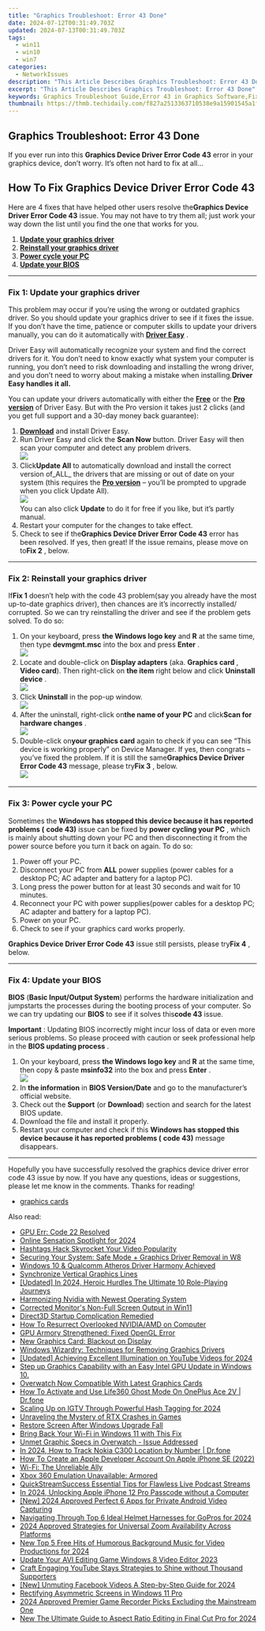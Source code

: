 ```yaml
---
title: "Graphics Troubleshoot: Error 43 Done"
date: 2024-07-12T00:31:49.703Z
updated: 2024-07-13T00:31:49.703Z
tags:
  - win11
  - win10
  - win7
categories:
  - NetworkIssues
description: "This Article Describes Graphics Troubleshoot: Error 43 Done"
excerpt: "This Article Describes Graphics Troubleshoot: Error 43 Done"
keywords: Graphics Troubleshoot Guide,Error 43 in Graphics Software,Fixing Graphics Errors,Graphic Design Problem Solutions,Graphics Software Troubleshooting Tips,Solving Graphical Errors in Design,Common Graphics Software Issues & Fixes
thumbnail: https://thmb.techidaily.com/f827a2513363710538e9a15901545a1f6478c686bd6bb8d68f0e5c1da41a0c90.jpg
---
```


## Graphics Troubleshoot: Error 43 Done

If you ever run into this **Graphics Device Driver Error Code 43**  error in your graphics device, don’t worry. It’s often not hard to fix at all…

## How To Fix Graphics Device Driver Error Code 43

 Here are 4 fixes that have helped other users resolve the**Graphics Device Driver Error Code 43** issue. You may not have to try them all; just work your way down the list until you find the one that works for you.

1. [**Update your graphics driver**](#F1)
2. [**Reinstall your graphics driver**](#F2)
3. [**Power cycle your PC**](#F3)
4. [**Update your BIOS**](#F4)

---

### Fix 1: Update your graphics driver

 This problem may occur if you’re using the wrong or outdated graphics driver. So you should update your graphics driver to see if it fixes the issue. If you don’t have the time, patience or computer skills to update your drivers manually, you can do it automatically with **[Driver Easy](https://tools.techidaily.com/drivereasy/download/)**  .

 Driver Easy will automatically recognize your system and find the correct drivers for it. You don’t need to know exactly what system your computer is running, you don’t need to risk downloading and installing the wrong driver, and you don’t need to worry about making a mistake when installing.**Driver Easy handles it all.**

 You can update your drivers automatically with either the [**Free**](https://tools.techidaily.com/drivereasy/download/) or the [**Pro version**](https://tools.techidaily.com/drivereasy/download/) of Driver Easy. But with the Pro version it takes just 2 clicks (and you get full support and a 30-day money back guarantee):

1. **[Download](https://tools.techidaily.com/drivereasy/download/)** [](https://tools.techidaily.com/drivereasy/download/) and install Driver Easy.
2. Run Driver Easy and click the **Scan Now** button. Driver Easy will then scan your computer and detect any problem drivers.  
![](https://images.drivereasy.com/wp-content/uploads/2018/07/img_5b46ffcde1143.jpg)
3. Click**Update All** to automatically download and install the correct version of_ALL_ the drivers that are missing or out of date on your system (this requires the [**Pro version**](https://tools.techidaily.com/drivereasy/download/) – you’ll be prompted to upgrade when you click Update All).  
![](https://images.drivereasy.com/wp-content/uploads/2018/07/img_5b472528c2b06.jpg)  
 You can also click **Update** to do it for free if you like, but it’s partly manual.
4. Restart your computer for the changes to take effect.
5. Check to see if the**Graphics Device Driver Error Code 43** error has been resolved. If yes, then great! If the issue remains, please move on to**Fix 2** , below.

---

### Fix 2: Reinstall your graphics driver

 If**Fix 1**  doesn’t help with the code 43 problem(say you already have the most up-to-date graphics driver), then chances are it’s incorrectly installed/ corrupted. So we can try reinstalling the driver and see if the problem gets solved. To do so:

1. On your keyboard, press **the Windows logo key** and **R**  at the same time, then type **devmgmt.msc** into the box and press **Enter** .  
![](https://images.drivereasy.com/wp-content/uploads/2018/09/img_5b91effe026eb.png)
2. Locate and double-click on **Display adapters**  (aka. **Graphics card** , **Video card**). Then right-click on **the item** right below and click **Uninstall device** .  
![](https://images.drivereasy.com/wp-content/uploads/2018/09/img_5b91f0b245dd2.jpg)
3. Click **Uninstall**   in the pop-up window.  
![](https://images.drivereasy.com/wp-content/uploads/2018/09/img_5b91f147059a0.png)
4. After the uninstall, right-click on**the name of your PC** and click**Scan for hardware changes** .  
![](https://images.drivereasy.com/wp-content/uploads/2018/09/img_5b9b838add712.jpg)
5. Double-click on**your graphics card** again to check if you can see “This device is working properly” on Device Manager. If yes, then congrats – you’ve fixed the problem. If it is still the same**Graphics Device Driver Error Code 43** message, please try**Fix 3** , below.  
![](https://images.drivereasy.com/wp-content/uploads/2018/09/img_5b9b841ab4dd2.jpg)

---

### Fix 3: Power cycle your PC

 Sometimes the **Windows has stopped this device because it has reported problems (** **code 43)** issue can be fixed by **power cycling your PC** , which is mainly about shutting down your PC and then disconnecting it from the power source before you turn it back on again. To do so:

1. Power off your PC.
2. Disconnect your PC from **ALL**   power supplies (power cables for a desktop PC; AC adapter and battery for a laptop PC).
3. Long press the power button for at least 30 seconds and wait for 10 minutes.
4. Reconnect your PC with power supplies(power cables for a desktop PC; AC adapter and battery for a laptop PC).
5. Power on your PC.
6. Check to see if your graphics card works properly.

**Graphics Device Driver Error Code 43** issue still persists, please try**Fix 4** , below.

---

### Fix 4: Update your BIOS

**BIOS**   (**Basic Input/Output System**) performs the hardware initialization and jumpstarts the processes during the booting process of your computer. So we can try updating our **BIOS**   to see if it solves this**code 43** issue.

**Important** : Updating BIOS incorrectly might incur loss of data or even more serious problems. So please proceed with caution or seek professional help in the **BIOS updating process** .

1. On your keyboard, press **the Windows logo key**   and **R**   at the same time, then copy & paste **msinfo32**  into the box and press **Enter** .  
![](https://images.drivereasy.com/wp-content/uploads/2018/08/img_5b714e5d73e95.png)
2. In **the information** in **BIOS Version/Date**  and go to the manufacturer’s official website.
3. Check out the **Support** (or **Download**) section and search for the latest BIOS update.
4. Download the file and install it properly.
5. Restart your computer and check if this   **Windows has stopped this device because it has reported problems (** **code 43)** message disappears.

---

 Hopefully you have successfully resolved the graphics device driver error code 43 issue by now. If you have any questions, ideas or suggestions, please let me know in the comments. Thanks for reading!

* [graphics cards](https://tools.techidaily.com/drivereasy/download/)

<ins class="adsbygoogle"
     style="display:block"
     data-ad-format="autorelaxed"
     data-ad-client="ca-pub-7571918770474297"
     data-ad-slot="1223367746"></ins>



<ins class="adsbygoogle"
     style="display:block"
     data-ad-client="ca-pub-7571918770474297"
     data-ad-slot="8358498916"
     data-ad-format="auto"
     data-full-width-responsive="true"></ins>



<span class="atpl-alsoreadstyle">Also read:</span>
<div><ul>
<li><a href="https://network-issues.techidaily.com/gpu-err-code-22-resolved/"><u>GPU Err: Code 22 Resolved</u></a></li>
<li><a href="https://twitter-videos.techidaily.com/online-sensation-spotlight-for-2024/"><u>Online Sensation Spotlight for 2024</u></a></li>
<li><a href="https://youtube-clips.techidaily.com/hashtags-hack-skyrocket-your-video-popularity/"><u>Hashtags Hack  Skyrocket Your Video Popularity</u></a></li>
<li><a href="https://network-issues.techidaily.com/securing-your-system-safe-mode-plus-graphics-driver-removal-in-w8/"><u>Securing Your System: Safe Mode + Graphics Driver Removal in W8</u></a></li>
<li><a href="https://network-issues.techidaily.com/windows-10-and-qualcomm-atheros-driver-harmony-achieved/"><u>Windows 10 & Qualcomm Atheros Driver Harmony Achieved</u></a></li>
<li><a href="https://network-issues.techidaily.com/synchronize-vertical-graphics-lines/"><u>Synchronize Vertical Graphics Lines</u></a></li>
<li><a href="https://video-screen-grab.techidaily.com/updated-in-2024-heroic-hurdles-the-ultimate-10-role-playing-journeys/"><u>[Updated] In 2024, Heroic Hurdles  The Ultimate 10 Role-Playing Journeys</u></a></li>
<li><a href="https://network-issues.techidaily.com/harmonizing-nvidia-with-newest-operating-system/"><u>Harmonizing Nvidia with Newest Operating System</u></a></li>
<li><a href="https://network-issues.techidaily.com/corrected-monitors-non-full-screen-output-in-win11/"><u>Corrected Monitor's Non-Full Screen Output in Win11</u></a></li>
<li><a href="https://network-issues.techidaily.com/direct3d-startup-complication-remedied/"><u>Direct3D Startup Complication Remedied</u></a></li>
<li><a href="https://network-issues.techidaily.com/how-to-resurrect-overlooked-nvidiaamd-on-computer/"><u>How To Resurrect Overlooked NVIDIA/AMD on Computer</u></a></li>
<li><a href="https://network-issues.techidaily.com/gpu-armory-strengthened-fixed-opengl-error/"><u>GPU Armory Strengthened: Fixed OpenGL Error</u></a></li>
<li><a href="https://network-issues.techidaily.com/new-graphics-card-blackout-on-display/"><u>New Graphics Card: Blackout on Display</u></a></li>
<li><a href="https://network-issues.techidaily.com/windows-wizardry-techniques-for-removing-graphics-drivers/"><u>Windows Wizardry: Techniques for Removing Graphics Drivers</u></a></li>
<li><a href="https://facebook-record-videos.techidaily.com/updated-achieving-excellent-illumination-on-youtube-videos-for-2024/"><u>[Updated] Achieving Excellent Illumination on YouTube Videos for 2024</u></a></li>
<li><a href="https://network-issues.techidaily.com/step-up-graphics-capability-with-an-easy-intel-gpu-update-in-windows-10/"><u>Step up Graphics Capability with an Easy Intel GPU Update in Windows 10.</u></a></li>
<li><a href="https://network-issues.techidaily.com/overwatch-now-compatible-with-latest-graphics-cards/"><u>Overwatch Now Compatible With Latest Graphics Cards</u></a></li>
<li><a href="https://location-social.techidaily.com/how-to-activate-and-use-life360-ghost-mode-on-oneplus-ace-2v-drfone-by-drfone-virtual-android/"><u>How To Activate and Use Life360 Ghost Mode On OnePlus Ace 2V | Dr.fone</u></a></li>
<li><a href="https://instagram-video-recordings.techidaily.com/scaling-up-on-igtv-through-powerful-hash-tagging-for-2024/"><u>Scaling Up on IGTV Through Powerful Hash Tagging for 2024</u></a></li>
<li><a href="https://network-issues.techidaily.com/unraveling-the-mystery-of-rtx-crashes-in-games/"><u>Unraveling the Mystery of RTX Crashes in Games</u></a></li>
<li><a href="https://network-issues.techidaily.com/restore-screen-after-windows-upgrade-fall/"><u>Restore Screen After Windows Upgrade Fall</u></a></li>
<li><a href="https://network-issues.techidaily.com/bring-back-your-wi-fi-in-windows-11-with-this-fix/"><u>Bring Back Your Wi-Fi in Windows 11 with This Fix</u></a></li>
<li><a href="https://network-issues.techidaily.com/unmet-graphic-specs-in-overwatch-issue-addressed/"><u>Unmet Graphic Specs in Overwatch - Issue Addressed</u></a></li>
<li><a href="https://android-location-track.techidaily.com/in-2024-how-to-track-nokia-c300-location-by-number-drfone-by-drfone-virtual-android/"><u>In 2024, How to Track Nokia C300 Location by Number | Dr.fone</u></a></li>
<li><a href="https://apple-account.techidaily.com/how-to-create-an-apple-developer-account-on-apple-iphone-se-2022-by-drfone-ios/"><u>How To Create an Apple Developer Account On Apple iPhone SE (2022)</u></a></li>
<li><a href="https://network-issues.techidaily.com/wi-fi-the-unreliable-ally/"><u>Wi-Fi: The Unreliable Ally</u></a></li>
<li><a href="https://network-issues.techidaily.com/xbox-360-emulation-unavailable-armored/"><u>Xbox 360 Emulation Unavailable: Armored</u></a></li>
<li><a href="https://fox-friendly.techidaily.com/quickstreamsuccess-essential-tips-for-flawless-live-podcast-streams/"><u>QuickStreamSuccess  Essential Tips for Flawless Live Podcast Streams</u></a></li>
<li><a href="https://ios-unlock.techidaily.com/in-2024-unlocking-apple-iphone-12-pro-passcode-without-a-computer-by-drfone-ios/"><u>In 2024, Unlocking Apple iPhone 12 Pro Passcode without a Computer</u></a></li>
<li><a href="https://remote-screen-capture.techidaily.com/new-2024-approved-perfect-6-apps-for-private-android-video-capturing/"><u>[New] 2024 Approved  Perfect 6 Apps for Private Android Video Capturing</u></a></li>
<li><a href="https://fox-cloud.techidaily.com/navigating-through-top-6-ideal-helmet-harnesses-for-gopros-for-2024/"><u>Navigating Through Top 6 Ideal Helmet Harnesses for GoPros for 2024</u></a></li>
<li><a href="https://visual-screen-recording.techidaily.com/2024-approved-strategies-for-universal-zoom-availability-across-platforms/"><u>2024 Approved  Strategies for Universal Zoom Availability Across Platforms</u></a></li>
<li><a href="https://sound-optimizing.techidaily.com/new-top-5-free-hits-of-humorous-background-music-for-video-productions-for-2024/"><u>New Top 5 Free Hits of Humorous Background Music for Video Productions for 2024</u></a></li>
<li><a href="https://ai-driven-video-production.techidaily.com/update-your-avi-editing-game-windows-8-video-editor-2023/"><u>Update Your AVI Editing Game Windows 8 Video Editor 2023</u></a></li>
<li><a href="https://extra-information.techidaily.com/craft-engaging-youtube-stays-strategies-to-shine-without-thousand-supporters/"><u>Craft Engaging YouTube Stays  Strategies to Shine without Thousand Supporters</u></a></li>
<li><a href="https://facebook-video-content.techidaily.com/new-unmuting-facebook-videos-a-step-by-step-guide-for-2024/"><u>[New] Unmuting Facebook Videos  A Step-by-Step Guide for 2024</u></a></li>
<li><a href="https://network-issues.techidaily.com/rectifying-asymmetric-screens-in-windows-11-pro/"><u>Rectifying Asymmetric Screens in Windows 11 Pro</u></a></li>
<li><a href="https://video-capture.techidaily.com/2024-approved-premier-game-recorder-picks-excluding-the-mainstream-one/"><u>2024 Approved  Premier Game Recorder Picks Excluding the Mainstream One</u></a></li>
<li><a href="https://video-creation-software.techidaily.com/new-the-ultimate-guide-to-aspect-ratio-editing-in-final-cut-pro-for-2024/"><u>New The Ultimate Guide to Aspect Ratio Editing in Final Cut Pro for 2024</u></a></li>
</ul></div>
